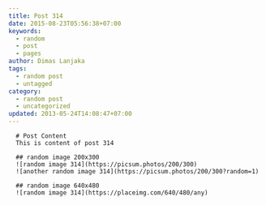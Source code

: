 ```yaml
---
title: Post 314
date: 2015-08-23T05:56:38+07:00
keywords:
  - random
  - post
  - pages
author: Dimas Lanjaka
tags:
  - random post
  - untagged
category:
  - random post
  - uncategorized
updated: 2013-05-24T14:08:47+07:00
---
```


      # Post Content
      This is content of post 314

      ## random image 200x300
      ![random image 314](https://picsum.photos/200/300)
      ![another random image 314](https://picsum.photos/200/300?random=1)

      ## random image 640x480
      ![random image 314](https://placeimg.com/640/480/any)
      